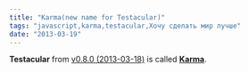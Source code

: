 ```yaml
---
title: "Karma(new name for Testacular)"
tags: "javascript,karma,testacular,Хочу сделать мир лучше"
date: "2013-03-19"
---
```


**Testacular** from [v0.8.0 (2013-03-18)](https://github.com/karma-runner/karma/blob/master/CHANGELOG.md#v080-2013-03-18) is called **[Karma](http://karma-runner.github.com/0.8/index.html)**.
